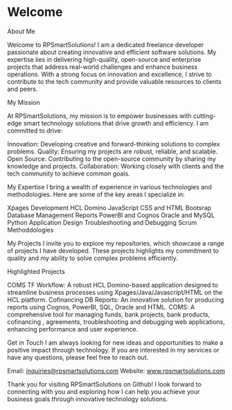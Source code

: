 # Welcome
About Me

Welcome to RPSmartSolutions! I am a dedicated freelance developer passionate about creating innovative and efficient software solutions. My expertise lies in delivering high-quality, open-source and enterprise projects that address real-world challenges and enhance business operations. With a strong focus on innovation and excellence, I strive to contribute to the tech community and provide valuable resources to clients and peers.

My Mission

At RPSmartSolutions, my mission is to empower businesses with cutting-edge smart technology solutions that drive growth and efficiency. I am committed to drive:

Innovation: Developing creative and forward-thinking solutions to complex problems.
Quality: Ensuring my projects are robust, reliable, and scalable.
Open Source: Contributing to the open-source community by sharing my knowledge and projects.
Collaboration: Working closely with clients and the tech community to achieve common goals.

My Expertise
I bring a wealth of experience in various technologies and methodologies. Here are some of the key areas I specialize in:

Xpages Development
HCL Domino
JavaScript
CSS and HTML
Bootsrap
Database Management
Reports
PowerBI and Cognos
Oracle and MySQL
Python
Application Design
Troubleshooting and Debugging
Scrum Methoddologies

My Projects
I invite you to explore my repositories, which showcase a range of projects I have developed. These projects highlights  my commitment to quality and my ability to solve complex problems efficiently. 

Highlighted Projects

COMS TF Workflow: A robust HCL Domino-based application designed to streamline business processes using Xpages/Java/Javascript/HTML on the HCL platform.
Cofinancing DB Reports: An innovative solution for producing reports using Cognos, PowerBI, SQL, Oracle and HTML.
COMS: A comprehensive tool for managing funds, bank projects, bank products, cofinancing , agreements, troubleshooting and debugging web applications, enhancing performance and user experience.


Get in Touch
I am always looking for new ideas and opportunities to make a positive impact through technology. If you are interested in my services or have any questions, please feel free to reach out.

Email: inquiries@rpsmartsolutions.com
Website: www.rpsmartsolutions.com

Thank you for visiting RPSmartSolutions on Github! I look forward to connecting with you and exploring how I can help you achieve your business goals through innovative technology solutions.


